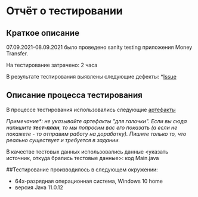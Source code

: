 # Отчёт о тестировании <Money Transfer>

## Краткое описание

07.09.2021-08.09.2021 было проведено sanity testing приложения Money Transfer.

На тестирование затрачено: 2 часа

В результате тестирования выявлены следующие дефекты:
*[Issue](https://github.com/Liubov-Kornilova/Java-1.1-int/issues/1)

## Описание процесса тестирования

В процессе тестирования использовались следующие [артефакты](https://github.com/Liubov-Kornilova/Java-1.1-int)

*Примечание\*: не указывайте артефакты "для галочки". Если вы сюда напишите **тест-план**, то мы попросим вас его показать (а если не покажете - то отправим работу на доработку). Пишите только то, что реально существует и требуется в задании.*

В качестве тестовых данных использовались данные <указать источник, откуда брались тестовые данные>:
код Main.java

##Тестирование производилось в следующем окружении:
* 64х-разрядная операционная система, Windows 10 home
* версия Java 11.0.12